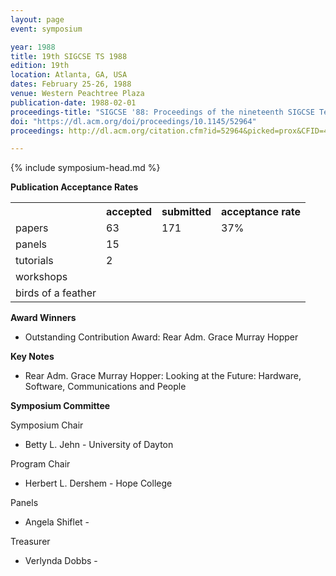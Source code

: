 ```yaml
---
layout: page
event: symposium

year: 1988
title: 19th SIGCSE TS 1988
edition: 19th
location: Atlanta, GA, USA
dates: February 25-26, 1988
venue: Western Peachtree Plaza
publication-date: 1988-02-01
proceedings-title: "SIGCSE '88: Proceedings of the nineteenth SIGCSE Technical Symposium on Computer Science Education"
doi: "https://dl.acm.org/doi/proceedings/10.1145/52964"
proceedings: http://dl.acm.org/citation.cfm?id=52964&picked=prox&CFID=49859842&CFTOKEN=46882798

---
```


{% include symposium-head.md %}


**Publication Acceptance Rates**

<table class="table table-hover table-sm"><tbody><tr><th></th>
<th>accepted</th>
<th>submitted</th>
<th>acceptance rate</th>
</tr><tr><td>papers</td>
<td>63</td>
<td>171</td>
<td>37%</td>
</tr><tr><td>panels</td>
<td>15</td>
<td></td>
<td></td>
</tr><tr><td>tutorials</td>
<td>2</td>
<td></td>
<td></td>
</tr><tr><td>workshops</td>
<td></td>
<td></td>
<td></td>
</tr><tr><td>birds of a feather</td>
<td></td>
<td></td>
<td></td>
</tr></tbody></table>

**Award Winners**

-   Outstanding Contribution Award: Rear Adm. Grace Murray Hopper

**Key Notes**

-   Rear Adm. Grace Murray Hopper: Looking at the Future: Hardware,
    Software, Communications and People

**Symposium Committee**

Symposium Chair

-   Betty L. Jehn - University of Dayton

Program Chair

-   Herbert L. Dershem - Hope College

Panels

-   Angela Shiflet -

Treasurer

-   Verlynda Dobbs -
